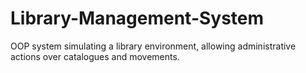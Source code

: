 # Library-Management-System
 OOP system simulating a library environment, allowing administrative actions over catalogues and movements.
